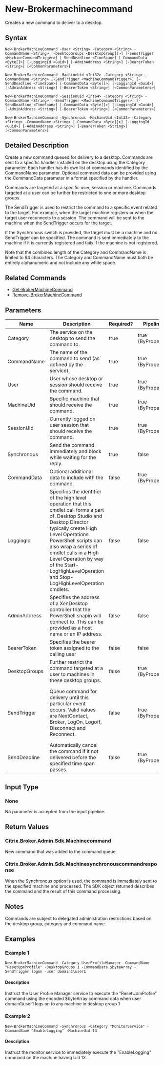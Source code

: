 ﻿
# New-Brokermachinecommand
Creates a new command to deliver to a desktop.
## Syntax
```
New-BrokerMachineCommand -User <String> -Category <String> -CommandName <String> [-DesktopGroups <DesktopGroup[]>] [-SendTrigger <MachineCommandTrigger>] [-SendDeadline <TimeSpan>] [-CommandData <Byte[]>] [-LoggingId <Guid>] [-AdminAddress <String>] [-BearerToken <String>] [<CommonParameters>]

New-BrokerMachineCommand -MachineUid <Int32> -Category <String> -CommandName <String> [-SendTrigger <MachineCommandTrigger>] [-SendDeadline <TimeSpan>] [-CommandData <Byte[]>] [-LoggingId <Guid>] [-AdminAddress <String>] [-BearerToken <String>] [<CommonParameters>]

New-BrokerMachineCommand -SessionUid <Int64> -Category <String> -CommandName <String> [-SendTrigger <MachineCommandTrigger>] [-SendDeadline <TimeSpan>] [-CommandData <Byte[]>] [-LoggingId <Guid>] [-AdminAddress <String>] [-BearerToken <String>] [<CommonParameters>]

New-BrokerMachineCommand -Synchronous -MachineUid <Int32> -Category <String> -CommandName <String> [-CommandData <Byte[]>] [-LoggingId <Guid>] [-AdminAddress <String>] [-BearerToken <String>] [<CommonParameters>]
```
## Detailed Description
Create a new command queued for delivery to a desktop.  Commands are sent to a specific handler installed on the desktop using the Category parameter. Each handler has its own list of commands identified by the CommandName parameter.  Optional command data can be provided using the CommandData parameter in a format specified by the handler.

Commands are targeted at a specific user, session or machine. Commands targeted at a user can be further be restricted to one or more desktop groups.

The SendTrigger is used to restrict the command to a specific event related to the target. For example, when the target machine registers or when the target user reconnects to a session. The command will be sent to the machine when the SendTrigger occurs for the target.

If the Synchronous switch is provided, the target must be a machine and no SendTrigger can be specified. The command is sent immediately to the machine if it is currently registered and fails if the machine is not registered.

Note that the combined length of the Category and CommandName is limited to 64 characters. The Category and CommandName must both be entirely alphanumeric and not include any white space.


## Related Commands

* [Get-BrokerMachineCommand](./Get-BrokerMachineCommand/)
* [Remove-BrokerMachineCommand](./Remove-BrokerMachineCommand/)
## Parameters
| Name   | Description | Required? | Pipeline Input | Default Value |
| --- | --- | --- | --- | --- |
| Category | The service on the desktop to send the command to. | true | true (ByPropertyName) |  |
| CommandName | The name of the command to send (as defined by the service). | true | true (ByPropertyName) |  |
| User | User whose desktop or session should receive the command. | true | true (ByPropertyName) | Any user. |
| MachineUid | Specific machine that should receive the command. | true | true (ByPropertyName) |  |
| SessionUid | Currently logged on user session that should receive the command. | true | true (ByPropertyName) | Any session. |
| Synchronous | Send the command immediately and block while waiting for the reply. | true | false | false |
| CommandData | Optional additional data to include with the command. | false | true (ByPropertyName) | None |
| LoggingId | Specifies the identifier of the high level operation that this cmdlet call forms a part of. Desktop Studio and Desktop Director typically create High Level Operations. PowerShell scripts can also wrap a series of cmdlet calls in a High Level Operation by way of the Start-LogHighLevelOperation and Stop-LogHighLevelOperation cmdlets. | false | false |  |
| AdminAddress | Specifies the address of a XenDesktop controller that the PowerShell snapin will connect to. This can be provided as a host name or an IP address. | false | false | Localhost. Once a value is provided by any cmdlet, this value will become the default. |
| BearerToken | Specifies the bearer token assigned to the calling user | false | false |  |
| DesktopGroups | Further restrict the command targeted at a user to machines in these desktop groups. | false | true (ByPropertyName) | No restriction by desktop group. |
| SendTrigger | Queue command for delivery until this particular event occurs. Valid values are  NextContact, Broker, LogOn, Logoff, Disconnect and Reconnect. | false | true (ByPropertyName) | Default value is 'NextContact' so the command is sent during the next communication with the desktop. |
| SendDeadline | Automatically cancel the command if it not delivered before the specified time span passes. | false | true (ByPropertyName) | Command expires after 24 hours. |

## Input Type

### None
No parameter is accepted from the input pipeline.
## Return Values

### Citrix.Broker.Admin.Sdk.Machinecommand
New command that was added to the command queue.
### Citrix.Broker.Admin.Sdk.Machinesynchronouscommandresponse
When the Synchronous option is used, the command is immediately sent to the specified machine and processed. The SDK object returned describes the command and the result of this command processing.
## Notes
Commands are subject to delegated administration restrictions based on the desktop group, category and command name.
## Examples

### Example 1
```
New-BrokerMachineCommand -Category UserProfileManager -CommandName "ResetUpmProfile" -DesktopGroups 1 -CommandData $byteArray -SendTrigger logon -user domain1\user1
```
#### Description
Instruct the User Profile Manager service to execute the "ResetUpmProfile" command using the encoded \$byteArray command data when user domain1\\user1 logs on to any machine in desktop group 1
### Example 2
```
New-BrokerMachineCommand -Synchronous -Category "MonitorService" -CommandName "EnableLogging" -MachineUid 13
```
#### Description
Instruct the monitor service to immediately execute the "EnableLogging" command on the machine having Uid 13.
